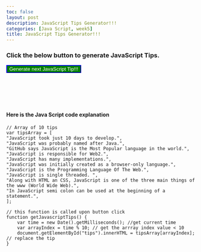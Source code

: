 ```yaml
---
toc: false
layout: post
description: JavaScript Tips Generator!!!
categories: [Java Script, week5]
title: JavaScript Tips Generator!!!
---
```

### Click the below button to generate JavaScript Tips.

<button name="button" onclick=getJavascriptTips() style="background-color:green; border-color:blue; color:white">Generate next JavaScript Tip!!!</button>
<br/>

<p id="tips" style="background-color:yellow;"></p>

<script>
// Array of 10 tips
var tipsArray = [
"JavaScript took just 10 days to develop.",
"JavaScript was probably named after Java.",
"GitHub says JavaScript is the Most Popular language in the world.",
"JavaScript is responsible for Web2.",
"JavaScript has many implementations.",
"JavaScript was initially created as a browser-only language.",
"JavaScript is the Programming Language Of The Web.",
"JavaScript is single threaded. ",
"Along with HTML an CSS, JavaScript is one of the three main things of the www (World Wide Web).",
"In JavaScript semi colon can be used at the beginning of a statement.",
];

// this function is called upon button click
function getJavascriptTips() {
	var time = new Date().getMilliseconds(); //get current time
	var arrayIndex = time % 10; // get the arrray index value < 10
	document.getElementById("tips").innerHTML = tipsArray[arrayIndex]; // replace the tip 
}
</script>


<br/><br/><br/><br/>
#### Here is the Java Script code explanation

```
// Array of 10 tips
var tipsArray = [
"JavaScript took just 10 days to develop.",
"JavaScript was probably named after Java.",
"GitHub says JavaScript is the Most Popular language in the world.",
"JavaScript is responsible for Web2.",
"JavaScript has many implementations.",
"JavaScript was initially created as a browser-only language.",
"JavaScript is the Programming Language Of The Web.",
"JavaScript is single threaded. ",
"Along with HTML an CSS, JavaScript is one of the three main things of the www (World Wide Web).",
"In JavaScript semi colon can be used at the beginning of a statement.",
];
								       
// this function is called upon button click
function getJavascriptTips() {
	var time = new Date().getMilliseconds(); //get current time
	var arrayIndex = time % 10; // get the arrray index value < 10
	document.getElementById("tips").innerHTML = tipsArray[arrayIndex]; // replace the tip 
}
```
